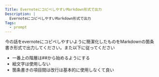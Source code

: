 ```yaml
---
Title: EvernoteにコピペしやすいMarkdown形式で出力
Description: |
  EvernoteにコピペしやすいMarkdown形式で出力
Tags:
  - prompt
---
```


今の話をevernoteにコピペしやすいように簡潔化したものをMarkdownの箇条書き形式で出力してください。また以下に従ってください

- 一番上の階層は##から始めるようにする
- 絵文字は使用しない
- 箇条書きの項目間は改行は基本的に使用しなくて良い
